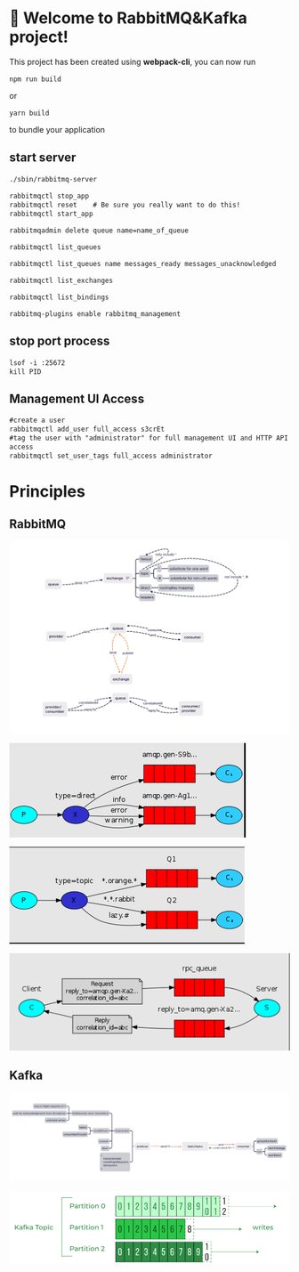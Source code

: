 # 🚀 Welcome to RabbitMQ&Kafka project!

This project has been created using **webpack-cli**, you can now run

```
npm run build
```

or

```
yarn build
```

to bundle your application

## start server
```
./sbin/rabbitmq-server
```

```
rabbitmqctl stop_app
rabbitmqctl reset    # Be sure you really want to do this!
rabbitmqctl start_app
```
```
rabbitmqadmin delete queue name=name_of_queue
```
```
rabbitmqctl list_queues
```

```
rabbitmqctl list_queues name messages_ready messages_unacknowledged
```

```
rabbitmqctl list_exchanges
```

```
rabbitmqctl list_bindings
```

```
rabbitmq-plugins enable rabbitmq_management
```

## stop port process
```
lsof -i :25672
kill PID
```

## Management UI Access
```
#create a user
rabbitmqctl add_user full_access s3crEt
#tag the user with "administrator" for full management UI and HTTP API access
rabbitmqctl set_user_tags full_access administrator
```

# Principles
## RabbitMQ
![rabbitMQ-mindmap](/assets/images/rabbitMQ-mindmap.png)

![rabbitMQ-routingKey](/assets/images/rabbitMQ-routingKey.png)

![topic](/assets/images/rabbitMQ-topic.png)

![topic](/assets/images/correlation-reply.png)

## Kafka

![kafka](/assets/images/kafka-mindmap.png)

![kafka](/assets/images/kafka-topic%26partitions.png)